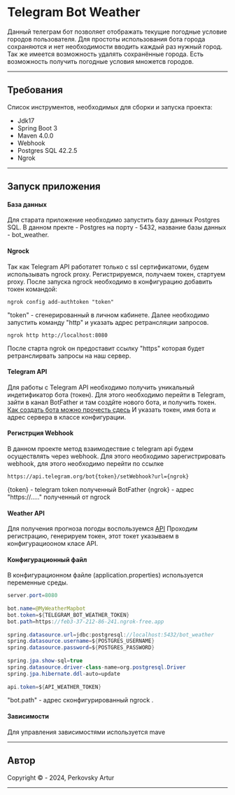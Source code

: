 # Telegram Bot Weather

Данный телеграм бот позволяет отображать текущие погодные условие городов пользователя.
Для простоты использования бота города сохраняются и нет необходимости вводить каждый раз нужный город. Так же имеется возможность удалять сохранённые города.
Есть возможность получить погодные условия множетсв городов.

***
## Требования
Список инструментов, необходимых для сборки и запуска проекта:
- Jdk17
- Spring Boot 3
- Maven 4.0.0
- Webhook
- Postgres SQL 42.2.5
- Ngrok

***
## Запуск приложения

#### База данных
Для старата приложение необходимо запустить базу данных Postgres SQL.
В данном пректе - Postgres на порту - 5432, название базы данных - bot_weather.
#### Ngrock
Так как Telegram API работатет только с ssl сертификатоми, будем использывать ngrock proxy. Регистрируемся, получаем токен, стартуем proxy.
После запуска ngrock необходимо в конфигурацию добавить токен командой:
```
ngrok config add-authtoken "token"
```
"token" - сгенерированный в личном кабинете.
Далее необходимо запустить команду "http" и указать адрес ретрансляции запросов.
```
ngrok http http://localhost:8080
```
После старта ngrok он предоставит ссылку "https" которая будет ретранслирвать запросы на наш сервер.
#### Telegram API
Для работы с Telegram API необходимо получить уникальный индетификатор бота (токен). Для этого необходимо перейти в Telegram, зайти в канал BotFather и там создйте нового бота, и получить токен.
[Как создать бота можно прочесть сдесь](https://sendpulse.com/knowledge-base/chatbot/telegram/create-telegram-chatbot)
И указать токен, имя бота и адрес сервера в классе конфигурации.
#### Регистрция Webhook
В данном проекте метод взаимодествие с telegram api будем осуществлять через webhook. Для этого необходимо зарегистрировать webhook, для этого необходимо перейти по ссылке
```https
https://api.telegram.org/bot{token}/setWebhook?url={ngrok}
```
{token} - telegram token полученный BotFather
{ngrok} - адрес "https://....." полученный от ngrock
#### Weather API
Для получения прогноза погоды воспользуемся [API](www.weatherapi.com)
Проходим регистрацию, генерируем токен, этот токет указываем в конфигурациооном класе API.
#### Конфигурационный файл
В конфигурационном файле (application.properties) используется переменные среды.
```java
server.port=8080  
  
bot.name=@MyWeatherMapbot  
bot.token=${TELEGRAM_BOT_WEATHER_TOKEN}  
bot.path=https://feb3-37-212-86-241.ngrok-free.app  
  
spring.datasource.url=jdbc:postgresql://localhost:5432/bot_weather  
spring.datasource.username=${POSTGRES_USERNAME}  
spring.datasource.password=${POSTGRES_PASSWORD}  
  
spring.jpa.show-sql=true  
spring.datasource.driver-class-name=org.postgresql.Driver  
spring.jpa.hibernate.ddl-auto=update  
  
api.token=${API_WEATHER_TOKEN}
```
"bot.path"  - адрес сконфигурированный ngrock  .

#### Зависимости
Для управления зависимостями используется mave
***
## Автор

Copyright © - 2024,  Perkovsky Artur

***

